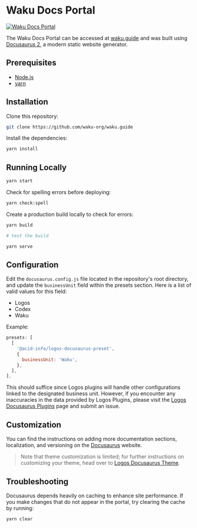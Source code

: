 # Waku Docs Portal

[![Waku Docs Portal](https://img.shields.io/badge/waku.guide-black)](https://waku.guide/)

The Waku Docs Portal can be accessed at [waku.guide](https://waku.guide) and was built using [Docusaurus 2](https://docusaurus.io/), a modern static website generator.

## Prerequisites

- [Node.js](https://nodejs.org/en/)
- [yarn](https://yarnpkg.com/en/)

## Installation

Clone this repository:

```bash
git clone https://github.com/waku-org/waku.guide
```

Install the dependencies:

```bash
yarn install
```

## Running Locally

```bash
yarn start
```

Check for spelling errors before deploying:

```bash
yarn check:spell
```

Create a production build locally to check for errors:

```bash
yarn build

# test the build

yarn serve
```

## Configuration

Edit the `docusaurus.config.js` file located in the repository's root directory, and update the `businessUnit` field within the presets section. Here is a list of valid values for this field:

- Logos
- Codex
- Waku

Example:

```js
presets: [
  [
    '@acid-info/logos-docusaurus-preset',
    {
      businessUnit: 'Waku',
    },
  ],
],
```

This should suffice since Logos plugins will handle other configurations linked to the designated business unit. However, if you encounter any inaccuracies in the data provided by Logos Plugins, please visit the [Logos Docusaurus Plugins](https://github.com/acid-info/logos-docusaurus-plugins) page and submit an issue.

## Customization

You can find the instructions on adding more documentation sections, localization, and versioning on the [Docusaurus](https://docusaurus.io/docs) website.

> Note that theme customization is limited; for further instructions on customizing your theme, head over to [Logos Docusaurus Theme](https://github.com/acid-info/logos-docusaurus-plugins/tree/main/packages/logos-docusaurus-theme/).

## Troubleshooting

Docusaurus depends heavily on caching to enhance site performance. If you make changes that do not appear in the portal, try clearing the cache by running:

```bash
yarn clear
```